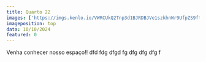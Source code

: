 ```yaml
---
title: Quarto 22
images: ['https://imgs.kenlo.io/VWRCUkQ2Tnp3d1BJRDBJVe1szkhnWr9UfpZS9ftWwjXgr7v5Znen3XVcMHllDVRJJeIbi3YwVYEtu1pu7epx6U1ij5oSdebjrgSI+InJyOWClGmU+sjG7p+K1ujQYPbYjaM8gZWvSU6yjLV9fN0gIn1AadBwGDrXdb29MklTnDmpuU7sSaEdSk8E+F0Mrk9CnF2SXqTwqFsSiiWVVveCmyG+SaD0ME1NFrMNAdIz7EIJ8RC9W0J8p0oF7J6yoS7TO7S-K5+hxzlXFx5k9oa+Squ619jCLJU4Vr0lNm4L5VMZWe0S2-TJT-8+7A8NpPrJEh-cxF2V0LtqK8z6Xdscm6FWlF7DG+Ed4kqyw4eVhfOuOxmPZQVu-biCqq7ubuzuCumuZyr2wpcGtNGaINoZf972EA==.jpg']
imageposition: top
data: 10/10/2024
featured: 0
---
```

Venha conhecer nosso espaço!! dfd fdg dfgd fg dfg dfg dfg f